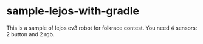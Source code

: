 # sample-lejos-with-gradle

This is a sample of lejos ev3 robot for folkrace contest. You need 4 sensors: 2 button and 2 rgb.
